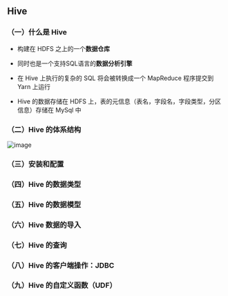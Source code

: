 ## Hive

### （一）什么是 Hive

* 构建在 HDFS 之上的一个**数据仓库**

* 同时也是一个支持SQL语言的**数据分析引擎**

* 在 Hive 上执行的复杂的 SQL 将会被转换成一个 MapReduce 程序提交到 Yarn 上运行

* Hive 的数据存储在 HDFS 上，表的元信息（表名，字段名，字段类型，分区信息）存储在 MySql 中

### （二）Hive 的体系结构

![image](https://github.com/MrQuJL/bigdata-guide/Hive/raw/master/imgs/hive-framework.png)

### （三）安装和配置


### （四）Hive 的数据类型


### （五）Hive 的数据模型


### （六）Hive 数据的导入


### （七）Hive 的查询


### （八）Hive 的客户端操作：JDBC


### （九）Hive 的自定义函数（UDF）






